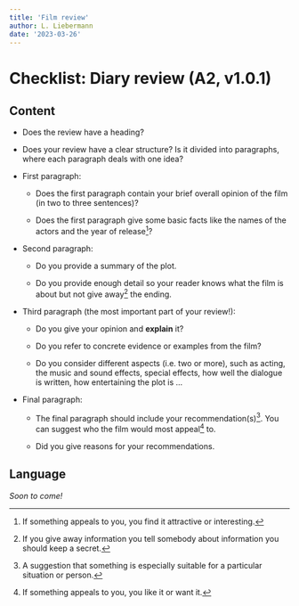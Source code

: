 ```yaml
---
title: 'Film review'
author: L. Liebermann
date: '2023-03-26'
---
```


# Checklist: Diary review (A2, v1.0.1)

## Content

- Does the review have a heading?

- Does your review have a clear structure? Is it divided into paragraphs, where
each paragraph deals with one idea?

- First paragraph: 

    - Does the first paragraph contain your brief overall opinion of the film
    (in two to three sentences)?

    - Does the first paragraph give some basic facts like the names of the
    actors and the year of release[^release]?

- Second paragraph:

    - Do you provide a summary of the plot.

    - Do you provide enough detail so your reader knows what the film is about
    but not give away[^giveaway] the ending.

- Third paragraph (the most important part of your review!):

    - Do you give your opinion and **explain** it?

    - Do you refer to concrete evidence or examples from the film?

    - Do you consider different aspects (i.e. two or more), such as acting, the
    music and sound effects, special effects, how well the dialogue is written,
    how entertaining the plot is ...

- Final paragraph:

    - The final paragraph should include your recommendation(s)[^recommendation]. You can
    suggest who the film would most appeal[^appealto] to.

    - Did you give reasons for your recommendations.

## Language

_Soon to come!_

[^release]: If something appeals to you, you find it attractive or interesting.

[^giveaway]: If you give away information you tell somebody about information you should keep a secret.

[^recommendation]: A suggestion that something is especially suitable for a particular situation or person.

[^appealto]: If something appeals to you, you like it or want it.

